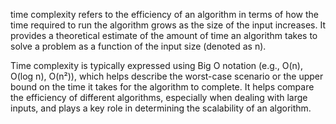 
time complexity refers to the efficiency of an algorithm in terms of how the time required to run the algorithm grows as the size of the input increases. It provides a theoretical estimate of the amount of time an algorithm takes to solve a problem as a function of the input size (denoted as n).

Time complexity is typically expressed using Big O notation (e.g., O(n), O(log n), O(n²)), which helps describe the worst-case scenario or the upper bound on the time it takes for the algorithm to complete. It helps compare the efficiency of different algorithms, especially when dealing with large inputs, and plays a key role in determining the scalability of an algorithm.